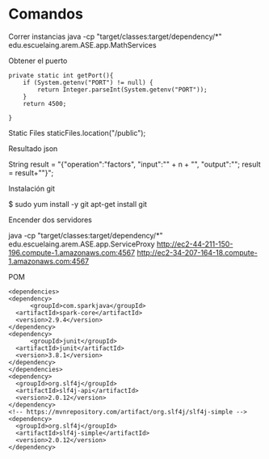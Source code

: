 # Comandos
Correr instancias
java -cp "target/classes:target/dependency/*" edu.escuelaing.arem.ASE.app.MathServices

Obtener el puerto

    private static int getPort(){
        if (System.getenv("PORT") != null) {
            return Integer.parseInt(System.getenv("PORT"));
        }
        return 4500;

    }

Static Files
  staticFiles.location("/public");


Resultado json

String result  = "{\"operation\":\"factors\", \"input\":\"" + n + "\", \"output\":\"";
result = result+"\"}";


Instalación git

$ sudo yum install -y git
apt-get install git


Encender dos servidores

java -cp "target/classes:target/dependency/*" edu.escuelaing.arem.ASE.app.ServiceProxy http://ec2-44-211-150-196.compute-1.amazonaws.com:4567 http://ec2-34-207-164-18.compute-1.amazonaws.com:4567


POM

    <dependencies>
    <dependency>
          <groupId>com.sparkjava</groupId>
      <artifactId>spark-core</artifactId>
      <version>2.9.4</version>
    </dependency>
    <dependency>
          <groupId>junit</groupId>
      <artifactId>junit</artifactId>
      <version>3.8.1</version>
    </dependency>
    </dependencies>
    <dependency>
      <groupId>org.slf4j</groupId>
      <artifactId>slf4j-api</artifactId>
      <version>2.0.12</version>
    </dependency>
    <!-- https://mvnrepository.com/artifact/org.slf4j/slf4j-simple -->
    <dependency>
      <groupId>org.slf4j</groupId>
      <artifactId>slf4j-simple</artifactId>
      <version>2.0.12</version>
    </dependency>
